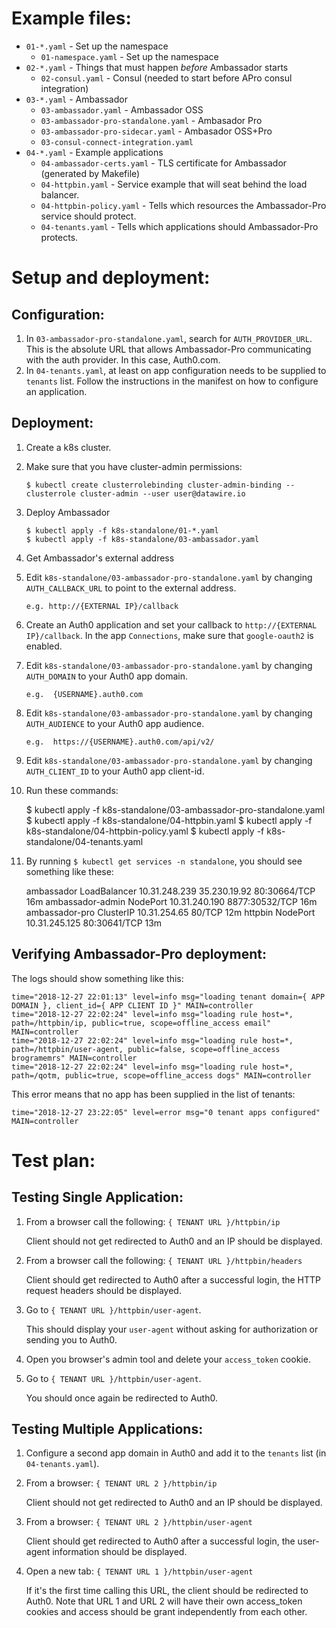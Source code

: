# Example files:

* `01-*.yaml` - Set up the namespace
  - `01-namespace.yaml` - Set up the namespace
* `02-*.yaml` - Things that must happen *before* Ambassador starts
  - `02-consul.yaml` - Consul (needed to start before APro consul integration)
* `03-*.yaml` - Ambassador
  - `03-ambassador.yaml` - Ambassador OSS
  - `03-ambassador-pro-standalone.yaml` - Ambasador Pro
  - `03-ambassador-pro-sidecar.yaml` - Ambasador OSS+Pro
  - `03-consul-connect-integration.yaml`
* `04-*.yaml` - Example applications
  - `04-ambassador-certs.yaml` - TLS certificate for Ambassador
    (generated by Makefile)
  - `04-httpbin.yaml` - Service example that will seat behind the load
    balancer.
  - `04-httpbin-policy.yaml` - Tells which resources the
    Ambassador-Pro service should protect.
  - `04-tenants.yaml` - Tells which applications should Ambassador-Pro
    protects.

# Setup and deployment:

## Configuration:

1. In `03-ambassador-pro-standalone.yaml`, search for
   `AUTH_PROVIDER_URL`. This is the absolute URL that allows
   Ambassador-Pro communicating with the auth provider. In this case,
   Auth0.com.
2. In `04-tenants.yaml`, at least on app configuration needs to be
   supplied to `tenants` list. Follow the instructions in the manifest
   on how to configure an application.

## Deployment:

 1. Create a k8s cluster.

 2. Make sure that you have cluster-admin permissions:

        $ kubectl create clusterrolebinding cluster-admin-binding --clusterrole cluster-admin --user user@datawire.io

 3. Deploy Ambassador

        $ kubectl apply -f k8s-standalone/01-*.yaml
        $ kubectl apply -f k8s-standalone/03-ambassador.yaml

 4. Get Ambassador's external address

 5. Edit `k8s-standalone/03-ambassador-pro-standalone.yaml` by
    changing `AUTH_CALLBACK_URL` to point to the external address.

        e.g. http://{EXTERNAL IP}/callback

 6. Create an Auth0 application and set your callback to
    `http://{EXTERNAL IP}/callback`. In the app `Connections`, make
    sure that `google-oauth2` is enabled.

 7. Edit `k8s-standalone/03-ambassador-pro-standalone.yaml` by
    changing `AUTH_DOMAIN` to your Auth0 app domain.

        e.g.  {USERNAME}.auth0.com

 8. Edit `k8s-standalone/03-ambassador-pro-standalone.yaml` by
     changing `AUTH_AUDIENCE` to your Auth0 app audience.

        e.g.  https://{USERNAME}.auth0.com/api/v2/

 9. Edit `k8s-standalone/03-ambassador-pro-standalone.yaml` by
    changing `AUTH_CLIENT_ID` to your Auth0 app client-id.

 10. Run these commands:

        $ kubectl apply -f k8s-standalone/03-ambassador-pro-standalone.yaml
        $ kubectl apply -f k8s-standalone/04-httpbin.yaml
        $ kubectl apply -f k8s-standalone/04-httpbin-policy.yaml
        $ kubectl apply -f k8s-standalone/04-tenants.yaml

 11. By running `$ kubectl get services -n standalone`, you should see
     something like these:

        ambassador         LoadBalancer   10.31.248.239   35.230.19.92   80:30664/TCP     16m
        ambassador-admin   NodePort       10.31.240.190   <none>         8877:30532/TCP   16m
        ambassador-pro     ClusterIP      10.31.254.65    <none>         80/TCP           12m
        httpbin            NodePort       10.31.245.125   <none>         80:30641/TCP     13m

## Verifying Ambassador-Pro deployment:

The logs should show something like this:

    time="2018-12-27 22:01:13" level=info msg="loading tenant domain={ APP DOMAIN }, client_id={ APP CLIENT ID }" MAIN=controller
    time="2018-12-27 22:02:24" level=info msg="loading rule host=*, path=/httpbin/ip, public=true, scope=offline_access email" MAIN=controller
    time="2018-12-27 22:02:24" level=info msg="loading rule host=*, path=/httpbin/user-agent, public=false, scope=offline_access brogramemrs" MAIN=controller
    time="2018-12-27 22:02:24" level=info msg="loading rule host=*, path=/qotm, public=true, scope=offline_access dogs" MAIN=controller

This error means that no app has been supplied in the list of tenants:

    time="2018-12-27 23:22:05" level=error msg="0 tenant apps configured" MAIN=controller

# Test plan:

## Testing Single Application:

1. From a browser call the following: `{ TENANT URL }/httpbin/ip`

   Client should not get redirected to Auth0 and an IP should be
   displayed.

2. From a browser call the following: `{ TENANT URL }/httpbin/headers`

   Client should get redirected to Auth0 after a successful login, the
   HTTP request headers should be displayed.

3. Go to `{ TENANT URL }/httpbin/user-agent`.

   This should display your `user-agent` without asking for
   authorization or sending you to Auth0.

4. Open you browser's admin tool and delete your `access_token` cookie.

5. Go to `{ TENANT URL }/httpbin/user-agent`.

   You should once again be redirected to Auth0.

## Testing Multiple Applications:

1. Configure a second app domain in Auth0 and add it to the `tenants`
   list (in `04-tenants.yaml`).

2. From a browser: `{ TENANT URL 2 }/httpbin/ip`

   Client should not get redirected to Auth0 and an IP should be
   displayed.

3. From a browser: `{ TENANT URL 2 }/httpbin/user-agent`

   Client should get redirected to Auth0 after a successful login, the
   user-agent information should be displayed.

4. Open a new tab: `{ TENANT URL 1 }/httpbin/user-agent`

   If it's the first time calling this URL, the client should be
   redirected to Auth0. Note that URL 1 and URL 2 will have their own
   access_token cookies and access should be grant independently from
   each other.
